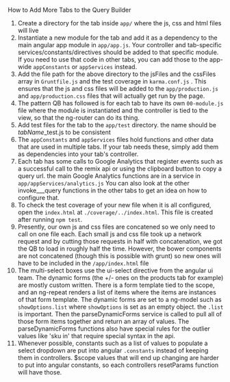 How to Add More Tabs to the Query Builder

1. Create a directory for the tab inside `app/` where the js, css and html files will live
1. Instantiate a new module for the tab and add it as a dependency to the main angular app module in `app/app.js`. Your controller and tab-specific services/constants/directives should be added to that specific module. If you need to use that code in other tabs, you can add those to the app-wide `appConstants` or `appServices` instead.
1. Add the file path for the above directory to the jsFiles and the cssFiles array in `Gruntfile.js` and the test coverage in `karma.conf.js` . This ensures that the js and css files will be added to the `app/production.js` and `app/production.css` files that will actually get run by the page.
1. The pattern QB has followed is for each tab to have its own `00-module.js` file where the module is instantiated and the controller is tied to the view, so that the ng-router can do its thing.
1. Add test files for the tab to the `app/test` directory. the name should be *tabName*_test.js to be consistent
1. The `appConstants` and `appServices` files hold functions and other data that are used in multiple tabs. If your tab needs these, simply add them as dependencies into your tab's controller.
1. Each tab has some calls to Google Analytics that register events such as a successful call to the remix api or using the clipboard button to copy a query url. the main Google Analytics functions are in a service in `app/appServices/analytics.js` You can also look at the other invoke___query functions in the other tabs to get an idea on how to configure that.
1. To check the test coverage of your new file when it is all configured, open the `index.html` at `./coverage/../index.html`. This file is created after running `npm test`.
1. Presently, our own js and css files are concatened so we only need to call on one file each. Each small js and css file took up a network request and by cutting those requests in half with concatenation, we got the QB to load in roughly half the time. However, the bower components are not concatened (though this is possible with grunt) so new ones will have to be included in the `/app/index.html` file
1. The multi-select boxes use the ui-select directive from the angular ui team. The dynamic forms (the +/- ones on the products tab for example) are mostly custom written. There is a form template tied to the scope, and an ng-repeat renders a list of items where the items are instances of that form template. The dynamic forms are set to a ng-model such as `showOptions.list` where `showOptions` is set as an empty object. the `.list` is important.  Then the parseDynamicForms service is called to pull all of those form items together and return an array of values. The parseDynamicForms functions also have special rules for the outlier values like 'sku in' that require special syntax in the api.
1. Whenever possible, constants such as a list of values to populate a select dropdown are put into angular `.constants` instead of keeping them in controllers. $scope values that will end up changing are harder to put into angular constants, so each controllers resetParams function will have those.